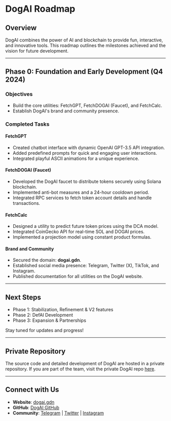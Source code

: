# DogAI Roadmap

## Overview
DogAI combines the power of AI and blockchain to provide fun, interactive, and innovative tools. This roadmap outlines the milestones achieved and the vision for future development.

---

## Phase 0: Foundation and Early Development (Q4 2024)

### Objectives
- Build the core utilities: FetchGPT, FetchDOGAI (Faucet), and FetchCalc.
- Establish DogAI's brand and community presence.

### Completed Tasks
#### FetchGPT
- Created chatbot interface with dynamic OpenAI GPT-3.5 API integration.
- Added predefined prompts for quick and engaging user interactions.
- Integrated playful ASCII animations for a unique experience.

#### FetchDOGAI (Faucet)
- Developed the DogAI faucet to distribute tokens securely using Solana blockchain.
- Implemented anti-bot measures and a 24-hour cooldown period.
- Integrated RPC services to fetch token account details and handle transactions.

#### FetchCalc
- Designed a utility to predict future token prices using the DCA model.
- Integrated CoinGecko API for real-time SOL and DOGAI prices.
- Implemented a projection model using constant product formulas.

#### Brand and Community
- Secured the domain: **dogai.gdn**.
- Established social media presence: Telegram, Twitter (X), TikTok, and Instagram.
- Published documentation for all utilities on the DogAI website.

---

## Next Steps
- Phase 1: Stabilization, Refinement & V2 features
- Phase 2: DefAI Development
- Phase 3: Expansion & Partnerships

Stay tuned for updates and progress!

---

## Private Repository
The source code and detailed development of DogAI are hosted in a private repository. If you are part of the team, visit the private DogAI repo [here](https://github.com/d-tsama-dev/DogAI).

---

## Connect with Us
- **Website**: [dogai.gdn](https://dogai.gdn)
- **GitHub**: [DogAI GitHub](https://github.com/d0tsama-dev)
- **Community**: [Telegram](https://t.me/dogai_gg) | [Twitter](https://x.com/dogai_gg) | [Instagram](https://www.instagram.com/dogai_gg)
